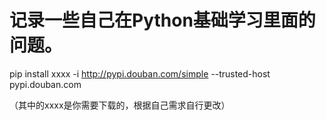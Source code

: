 # 记录一些自己在Python基础学习里面的问题。

pip install xxxx -i http://pypi.douban.com/simple --trusted-host pypi.douban.com

（其中的xxxx是你需要下载的，根据自己需求自行更改）